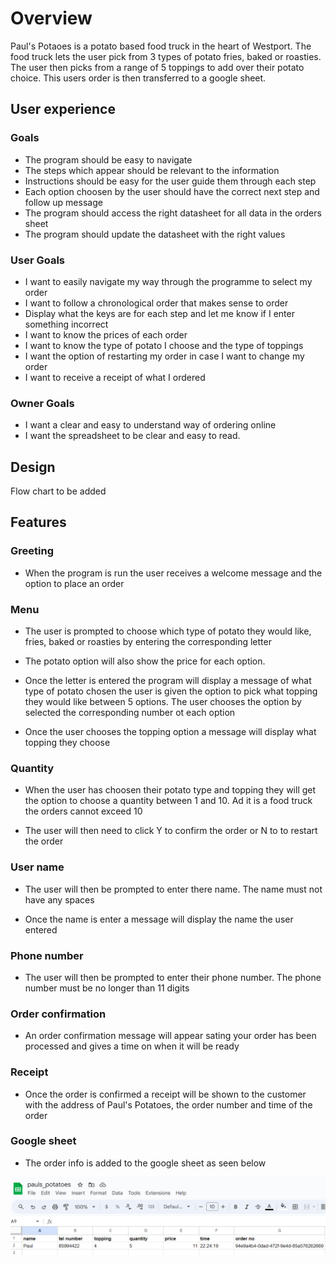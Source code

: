 # Overview

Paul's Potaoes is a potato based food truck in the heart of Westport. The food truck lets the user pick from 3 types of potato
fries, baked or roasties. The user then picks from a range of 5 toppings to add over their potato choice. This users order
is then transferred to a google sheet.


## User experience

### Goals

- The program should be easy to navigate
- The steps which appear should be relevant to the information
- Instructions should be easy for the user guide them through each step
- Each option choosen by the user should have the correct next step and follow up message
- The program should access the right datasheet for all data in the orders sheet
- The program should update the datasheet with the right values

### User Goals

- I want to easily navigate my way through the programme to select my order
- I want to follow a chronological order that makes sense to order 
- Display what the keys are for each step and let me know if I enter something incorrect
- I want to know the prices of each order
- I want to know the type of potato I choose and the type of toppings
- I want the option of restarting my order in case I want to change my order
- I want to receive a receipt of what I ordered

### Owner Goals

- I want a clear and easy to understand way of ordering online
- I want the spreadsheet to be clear and easy to read.


## Design

Flow chart to be added

## Features

### Greeting

- When the program is run the user receives a welcome message and the option to place an order

### Menu

- The user is prompted to choose which type of potato they would like, fries, baked or roasties by entering the corresponding letter

- The potato option will also show the price for each option.

- Once the letter is entered the program will display a message of what type of potato chosen the user is given the option to pick what 
  topping they would like between 5 options. The user chooses the option by selected the corresponding number ot each option

- Once the user chooses the topping option a message will display what topping they choose

### Quantity

- When the user has choosen their potato type and topping they will get the option to choose 
  a quantity between 1 and 10. Ad it is a food truck the orders cannot exceed 10

- The user will then need to click Y to confirm the order or N to to restart the order

### User name

- The user will then be prompted to enter there name. The name must not have any spaces

- Once the name is enter a message will display the name the user entered

### Phone number

- The user will then be prompted to enter their phone number. The phone number must be no longer than 11 digits

### Order confirmation

- An order confirmation message will appear sating your order has been processed and gives a time 
  on when it will be ready

### Receipt

- Once the order is confirmed a receipt will be shown to the customer with the address of Paul's Potatoes,
  the order number and time of the order

### Google sheet

- The order info is added to the google sheet as seen below

![](assests\goggle_spreadsheet.png)





